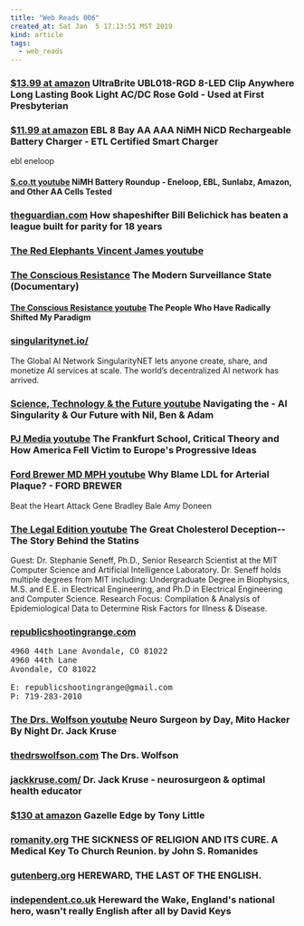 ```yaml
---
title: "Web Reads 006"
created_at: Sat Jan  5 17:13:51 MST 2019
kind: article
tags:
  - web_reads
---
```


<h3>
  <a href="https://www.amazon.com/UltraBrite-UBL018-RGD-8-LED-Anywhere-Lasting/dp/B072Q4P8KC" target="_blank">$13.99 at amazon</a>
  UltraBrite UBL018-RGD 8-LED Clip Anywhere Long Lasting Book Light AC/DC Rose Gold -
  Used at First Presbyterian
</h3>

<h3>
  <a href="https://www.amazon.com/EBL-NiMH-Rechargeable-Battery-Charger/dp/B00EB7812C" target="_blank">$11.99 at amazon</a>
  EBL 8 Bay AA AAA NiMH NiCD Rechargeable Battery Charger - ETL Certified Smart Charger 
</h3>

ebl eneloop

<h4>
  <a href="https://www.youtube.com/watch?v=846m-boWB64" target="_blank">S.co.tt youtube</a>
  NiMH Battery Roundup - Eneloop, EBL, Sunlabz, Amazon, and Other AA Cells Tested
</h4>

<h3>
  <a href="https://www.theguardian.com/sport/2019/jan/29/bill-belichick-new-england-patriots-strategy-nfl-super-bowl-liii" target="_blank">theguardian.com</a>
  How shapeshifter Bill Belichick has beaten a league built for parity for 18 years 
</h3>

<h3>
  <a href="https://www.youtube.com/channel/UCNiNWbmPWehjpQohglWsKxw" target="_blank">The Red Elephants Vincent James youtube</a>
</h3>

<h3>
  <a href="https://www.youtube.com/watch?v=90vcPsItKF4" target="_blank">The Conscious Resistance</a>
  The Modern Surveillance State (Documentary)
</h3>

<h4>
  <a href="https://www.youtube.com/watch?v=xX3x5XK8vno" target="_blank">The Conscious Resistance youtube</a>
  The People Who Have Radically Shifted My Paradigm
</h4>

<h3>
  <a href="https://singularitynet.io/" target="_blank">singularitynet.io/</a>
</h3>

The Global AI Network SingularityNET lets anyone create, share, and
monetize AI services at scale. The world’s decentralized AI network
has arrived.

<h3>
  <a href="https://www.youtube.com/watch?v=dTrvEeHyYr8" target="_blank">Science, Technology & the Future youtube</a>
  Navigating the - AI Singularity & Our Future with Nil, Ben & Adam
</h3>

<h3>
  <a href="https://www.youtube.com/watch?v=A0KwdtCmvWg" target="_blank">PJ Media youtube</a>
  The Frankfurt School, Critical Theory and How America Fell Victim to Europe's Progressive Ideas
</h3>

<h3>
  <a href="https://www.youtube.com/watch?v=If0IbuADXo0" target="_blank">Ford Brewer MD MPH youtube</a>
  Why Blame LDL for Arterial Plaque? - FORD BREWER
</h3>

Beat the Heart Attack Gene
Bradley Bale
Amy Doneen

<h3>
  <a href="https://www.youtube.com/watch?v=XykVFMd7S-c" target="_blank">The Legal Edition youtube</a>
  The Great Cholesterol Deception--The Story Behind the Statins
</h3>

Guest: Dr. Stephanie Seneff, Ph.D., Senior Research Scientist at the MIT
Computer Science and Artificial Intelligence Laboratory. Dr. Seneff holds
multiple degrees from MIT including: Undergraduate Degree in Biophysics,
M.S. and E.E. in Electrical Engineering, and Ph.D in Electrical
Engineering and Computer Science. Research Focus: Compilation & Analysis
of Epidemiological Data to Determine Risk Factors for Illness & Disease.

<h3>
  <a href="http://republicshootingrange.com/" target="_blank">republicshootingrange.com</a>
</h3>

<pre>
4960 44th Lane Avondale, CO 81022
4960 44th Lane
Avondale, CO 81022

E: republicshootingrange@gmail.com
P: 719-283-2010
</pre>

<h3>
  <a href="https://www.youtube.com/watch?v=I537lQoiu5c&feature=youtu.be" target="_blank">The Drs. Wolfson youtube</a>
  Neuro Surgeon by Day, Mito Hacker By Night Dr. Jack Kruse
</h3>

<h3>
  <a href="https://www.thedrswolfson.com/" target="_blank">thedrswolfson.com</a>
  The Drs. Wolfson
</h3>

<h3>
  <a href="https://jackkruse.com/" target="_blank">jackkruse.com/</a>
  Dr. Jack Kruse - neurosurgeon & optimal health educator
</h3>

<h3>
  <a href="https://www.amazon.com/Gazelle-Edge-by-Tony-Little/dp/B0000AS7W2" target="_blank">$130 at amazon</a>
  Gazelle Edge by Tony Little 
</h3>

<h3>
  <a href="http://www.romanity.org/htm/rom.20.en.the_sickness_of_religion_and_its_cure.01.htm" target="_blank">romanity.org</a>
  THE SICKNESS OF RELIGION AND ITS CURE. A Medical Key To Church Reunion.  by John S. Romanides
</h3>

<h3>
  <a href="http://www.gutenberg.org/files/7815/7815-h/7815-h.htm" target="_blank">gutenberg.org</a>
  HEREWARD, THE LAST OF THE ENGLISH. 
</h3>

<h3>
<a href="https://www.independent.co.uk/news/uk/this-britain/hereward-the-wake-englands-national-hero-wasnt-really-english-after-all-484122.html" target="_blank">independent.co.uk</a>
  Hereward the Wake, England's national hero, wasn't really English after all by David Keys
</h3>

<!--
html boilerplate fragments
<a href="" target="_blank"></a>
<a name=""></a>
<img src="" width="400px">
<ul>
  <li></li>
  <li><a href="" target="_blank"></a></li>
</ul>
<pre>
</pre>
<p style="margin-bottom: 2em;"></p>
<hr style="border: 0; height: 3px; background: #333; background-image: linear-gradient(to right, #ccc, #333, #ccc);">
<pre><code>
</code></pre>
<math xmlns='http://www.w3.org/1998/Math/MathML' display='block'>
</math>
:-->
